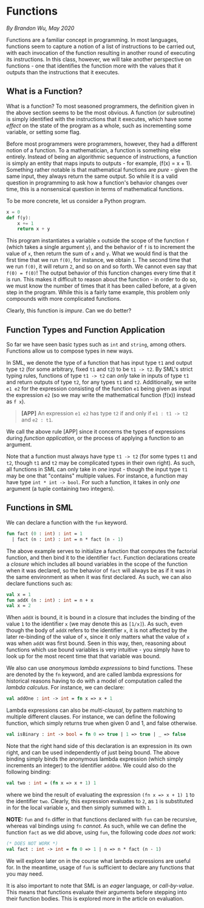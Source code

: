 # Functions

_By Brandon Wu, May 2020_

Functions are a familiar concept in programming. In most languages, functions seem to capture a notion of a list of instructions to be carried out, with each invocation of the function resulting in another round of executing its instructions. In this class, however, we will take another perspective on functions - one that identifies the function more with the values that it outputs than the instructions that it executes.

## What is a Function?

What is a function? To most seasoned programmers, the definition given in the above section seems to be the most obvious. A function (or subroutine) is simply identified with the instructions that it executes, which have some _effect_ on the state of the program as a whole, such as incrementing some variable, or setting some flag.

Before most programmers were programmers, however, they had a different notion of a function. To a mathematician, a function is something else entirely. Instead of being an algorithmic sequence of instructions, a function is simply an entity that maps inputs to outputs - for example, \(f(x) = x + 1\). Something rather notable is that mathematical functions are _pure_ - given the same input, they always return the same output. So while it is a valid question in programming to ask how a function's behavior changes over time, this is a nonsensical question in terms of mathematical functions.

To be more concrete, let us consider a Python program.

```python
x = 0
def f(y):
    x += 1
    return x + y
```

This program instantiates a variable `x` outside the scope of the function `f` (which takes a single argument `y`), and the behavior of `f` is to increment the value of `x`, then return the sum of `x` and `y`. What we would find is that the first time that we run `f(0)`, for instance, we obtain `1`. The second time that we run `f(0)`, it will return `2`, and so on and so forth. We cannot even say that `f(0) = f(0)`! The output behavior of this function changes every time that it is run. This makes it difficult to reason about the function - in order to do so, we must know the number of times that it has been called before, at a given step in the program. While this is a fairly tame example, this problem only compounds with more complicated functions.

Clearly, this function is _impure_. Can we do better?

## Function Types and Function Application

So far we have seen basic types such as `int` and `string`, among others. Functions allow us to compose types in new ways.

In SML, we denote the type of a function that has input type `t1` and output type `t2` (for some arbitrary, fixed `t1` and `t2`) to be `t1 -> t2`. By SML's strict typing rules, functions of type `t1 -> t2` can _only_ take in inputs of type `t1` and return outputs of type `t2`, for any types `t1` and `t2`. Additionally, we write `e1 e2` for the expression consisting of the function `e1` being given as input the expression `e2` (so we may write the mathematical function \(f(x)\) instead as `f x`).

> **[APP]** An expression `e1 e2` has type `t2` if and only if `e1 : t1 -> t2` and `e2 : t1`.

We call the above rule [APP] since it concerns the types of expressions during _function application_, or the process of applying a function to an argument.

Note that a function must always have type `t1 -> t2` (for some types `t1` and `t2`, though `t1` and `t2` may be complicated types in their own right). As such, all functions in SML can only take in _one_ input - though the input type `t1` may be one that "contains" multiple values. For instance, a function may have type `int * int -> bool`. For such a function, it takes in only _one_ argument (a tuple containing two integers).

## Functions in SML

We can declare a function with the `fun` keyword.

```sml
fun fact (0 : int) : int = 1
  | fact (n : int) : int = n * fact (n - 1)
```

The above example serves to initialize a function that computes the factorial function, and then bind it to the identifier `fact`. Function declarations create a _closure_ which includes all bound variables in the scope of the function when it was declared, so the behavior of `fact` will always be as if it was in the same environment as when it was first declared. As such, we can also declare functions such as:

```sml
val x = 1
fun addX (n : int) : int = n + x
val x = 2
```

When `addX` is bound, it is bound in a closure that includes the binding of the value `1` to the identifier `x` (we may denote this as `[1/x]`). As such, even though the body of `addX` refers to the identifier `x`, it is not affected by the later re-binding of the value of `x`, since it only matters what the value of `x` was when `addX` was first bound. Seen in this way, then, reasoning about functions which use bound variables is very intuitive - you simply have to look up for the most recent time that that variable was bound.

We also can use _anonymous lambda expressions_ to bind functions. These are denoted by the `fn` keyword, and are called lambda expressions for historical reasons having to do with a model of computation called the _lambda calculus_. For instance, we can declare:

```sml
val addOne : int -> int = fn x => x + 1
```

Lambda expressions can also be _multi-clausal_, by pattern matching to multiple different clauses. For instance, we can define the following function, which simply returns true when given 0 and 1, and false otherwise.

```sml
val isBinary : int -> bool = fn 0 => true | 1 => true | _ => false
```

Note that the right hand side of this declaration is an expression in its own right, and can be used independently of just being bound. The above binding simply binds the anonymous lambda expression (which simply increments an integer) to the identifier `addOne`. We could also do the following binding:

```sml
val two : int = (fn x => x + 1) 1
```

where we bind the result of evaluating the expression `(fn x => x + 1) 1` to the identifier `two`. Clearly, this expression evaluates to `2`, as `1` is substituted in for the local variable `x`, and then simply summed with `1`.

**NOTE:** `fun` and `fn` differ in that functions declared with `fun` can be recursive, whereas val bindings using `fn` _cannot_. As such, while we can define the function `fact` as we did above, using `fun`, the following code _does not_ work:

```sml
(* DOES NOT WORK *)
val fact : int -> int = fn 0 => 1 | n => n * fact (n - 1)
```

We will explore later on in the course what lambda expressions are useful for. In the meantime, usage of `fun` is sufficient to declare any functions that you may need.

It is also important to note that SML is an _eager_ language, or _call-by-value_. This means that functions evaluate their arguments before stepping into their function bodies. This is explored more in the article on evaluation.
